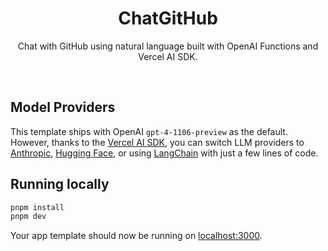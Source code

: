 <h1 align="center">ChatGitHub</h1>

<p align="center">
  Chat with GitHub using natural language built with OpenAI Functions and Vercel AI SDK.
</p>

<br/>

## Model Providers

This template ships with OpenAI `gpt-4-1106-preview` as the default. However, thanks to the [Vercel AI SDK](https://sdk.vercel.ai/docs), you can switch LLM providers to [Anthropic](https://anthropic.com), [Hugging Face](https://huggingface.co), or using [LangChain](https://js.langchain.com) with just a few lines of code.

## Running locally

```bash
pnpm install
pnpm dev
```

Your app template should now be running on [localhost:3000](http://localhost:3000/).
